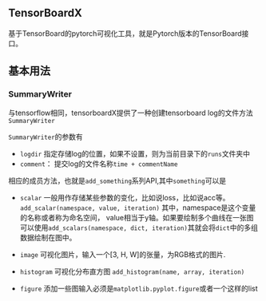## TensorBoardX

基于TensorBoard的pytorch可视化工具，就是Pytorch版本的TensorBoard接口。

## 基本用法

### SummaryWriter

与tensorflow相同，tensorboardX提供了一种创建tensorboard log的文件方法`SummaryWriter`

`SummaryWriter`的参数有

+ `logdir` 指定存储log的位置，如果不设置，则为当前目录下的`runs`文件夹中
+ `comment`： 提交log的文件名称`time + commentName`

相应的成员方法，也就是`add_something`系列API,其中`something`可以是

+ `scalar` 一般用作存储某些参数的变化，比如说loss，比如说acc等。 `add_scalar(namespace, value, iteration)` 其中，namespace是这个变量的名称或者称为命名空间， value相当于y轴。如果要绘制多个曲线在一张图可以使用`add_scalars(namespace, dict, iteration)`其就会将`dict`中的多组数据绘制在图中。
+ `image` 可视化图片，输入一个[3, H, W]的张量，为RGB格式的图片.
+ `histogram` 可视化分布直方图 `add_histogram(name, array, iteration)`

+ `figure` 添加一些图输入必须是`matplotlib.pyplot.figure`或者一个这样的list